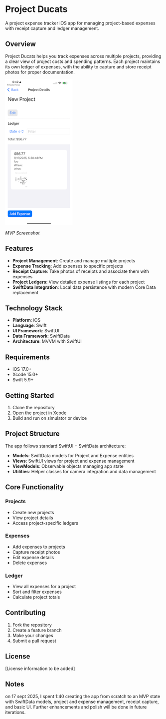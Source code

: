 # Project Ducats

A project expense tracker iOS app for managing project-based expenses with receipt capture and ledger management.

## Overview

Project Ducats helps you track expenses across multiple projects, providing a clear view of project costs and spending patterns. Each project maintains its own ledger of expenses, with the ability to capture and store receipt photos for proper documentation.

![Ducats MVP](./Ducats/DucatsMVP.png)

_MVP Screenshot_

## Features

- **Project Management**: Create and manage multiple projects
- **Expense Tracking**: Add expenses to specific projects
- **Receipt Capture**: Take photos of receipts and associate them with expenses
- **Project Ledgers**: View detailed expense listings for each project
- **SwiftData Integration**: Local data persistence with modern Core Data replacement

## Technology Stack

- **Platform**: iOS
- **Language**: Swift
- **UI Framework**: SwiftUI
- **Data Framework**: SwiftData
- **Architecture**: MVVM with SwiftUI

## Requirements

- iOS 17.0+
- Xcode 15.0+
- Swift 5.9+

## Getting Started

1. Clone the repository
2. Open the project in Xcode
3. Build and run on simulator or device

## Project Structure

The app follows standard SwiftUI + SwiftData architecture:

- **Models**: SwiftData models for Project and Expense entities
- **Views**: SwiftUI views for project and expense management
- **ViewModels**: Observable objects managing app state
- **Utilities**: Helper classes for camera integration and data management

## Core Functionality

### Projects
- Create new projects
- View project details
- Access project-specific ledgers

### Expenses
- Add expenses to projects
- Capture receipt photos
- Edit expense details
- Delete expenses

### Ledger
- View all expenses for a project
- Sort and filter expenses
- Calculate project totals

## Contributing

1. Fork the repository
2. Create a feature branch
3. Make your changes
4. Submit a pull request

## License

[License information to be added]


## Notes

on 17 sept 2025, I spent 1:40 creating the app from scratch to an MVP state with SwiftData models, project and expense management, receipt capture, and basic UI. Further enhancements and polish will be done in future iterations.




